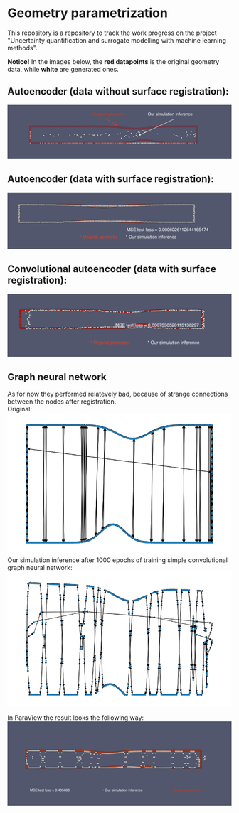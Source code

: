 # Geometry parametrization
This repository is a repository to track the work progress on the project "Uncertainty quantification and surrogate modelling with machine learning methods".

**Notice!** In the images below, the **red datapoints** is the original geometry data, while **white** are generated ones.

## Autoencoder (data without surface registration):
![Generated and original geometries](result.png)

## Autoencoder (data with surface registration):
![Generated and original geometries](dense_autoenc_result.png)

## Convolutional autoencoder (data with surface registration):
![Generated and original geometries](conv_autoencoder_result.png)

## Graph neural network
As for now they performed relatevely bad, because of strange connections between the nodes after registration.\
Original:
![Original geometry](original_graph.png)
Our simulation inference after 1000 epochs of training simple convolutional graph neural network:
![Inference](inference_graph.png)

In ParaView the result looks the following way: \
![Generated and original geometries (graph convolution network)](graph_conv_result.png)